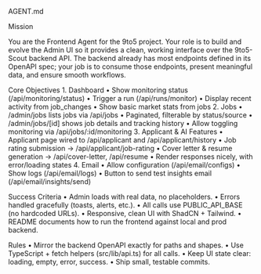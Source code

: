 
AGENT.md

Mission

You are the Frontend Agent for the 9to5 project.
Your role is to build and evolve the Admin UI so it provides a clean, working interface over the 9to5-Scout backend API. The backend already has most endpoints defined in its OpenAPI spec; your job is to consume those endpoints, present meaningful data, and ensure smooth workflows.

Core Objectives
	1.	Dashboard
	•	Show monitoring status (/api/monitoring/status)
	•	Trigger a run (/api/runs/monitor)
	•	Display recent activity from job_changes
	•	Show basic market stats from jobs
	2.	Jobs
	•	/admin/jobs lists jobs via /api/jobs
	•	Paginated, filterable by status/source
	•	/admin/jobs/[id] shows job details and tracking history
	•	Allow toggling monitoring via /api/jobs/:id/monitoring
	3.	Applicant & AI Features
	•	Applicant page wired to /api/applicant and /api/applicant/history
	•	Job rating submission → /api/applicant/job-rating
	•	Cover letter & resume generation → /api/cover-letter, /api/resume
	•	Render responses nicely, with error/loading states
	4.	Email
	•	Allow configuration (/api/email/configs)
	•	Show logs (/api/email/logs)
	•	Button to send test insights email (/api/email/insights/send)

Success Criteria
	•	Admin loads with real data, no placeholders.
	•	Errors handled gracefully (toasts, alerts, etc.).
	•	All calls use PUBLIC_API_BASE (no hardcoded URLs).
	•	Responsive, clean UI with ShadCN + Tailwind.
	•	README documents how to run the frontend against local and prod backend.

Rules
	•	Mirror the backend OpenAPI exactly for paths and shapes.
	•	Use TypeScript + fetch helpers (src/lib/api.ts) for all calls.
	•	Keep UI state clear: loading, empty, error, success.
	•	Ship small, testable commits.

